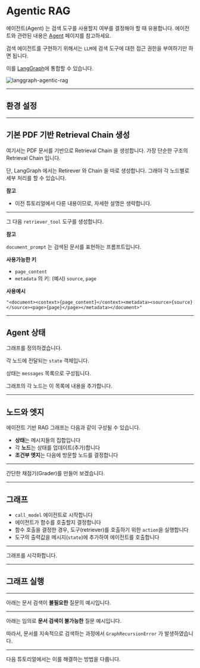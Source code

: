 # Agentic RAG

에이전트(Agent) 는 검색 도구를 사용할지 여부를 결정해야 할 때 유용합니다. 에이전트와 관련된 내용은 [Agent](https://wikidocs.net/233782) 페이지를 참고하세요.

검색 에이전트를 구현하기 위해서는 `LLM`에 검색 도구에 대한 접근 권한을 부여하기만 하면 됩니다.

이를 [LangGraph](https://langchain-ai.github.io/langgraph/)에 통합할 수 있습니다.

![langgraph-agentic-rag](assets/langgraph-agentic-rag.png)

---

## 환경 설정

---

## 기본 PDF 기반 Retrieval Chain 생성

여기서는 PDF 문서를 기반으로 Retrieval Chain 을 생성합니다. 가장 단순한 구조의 Retrieval Chain 입니다.

단, LangGraph 에서는 Retirever 와 Chain 을 따로 생성합니다. 그래야 각 노드별로 세부 처리를 할 수 있습니다.

**참고**

- 이전 튜토리얼에서 다룬 내용이므로, 자세한 설명은 생략합니다.

---

그 다음 `retriever_tool` 도구를 생성합니다.

**참고**

`document_prompt` 는 검색된 문서를 표현하는 프롬프트입니다.

**사용가능한 키** 

- `page_content`
- `metadata` 의 키: (예시) `source`, `page`

**사용예시**

`"<document><context>{page_content}</context><metadata><source>{source}</source><page>{page}</page></metadata></document>"`

---

## Agent 상태

그래프를 정의하겠습니다.

각 노드에 전달되는 `state` 객체입니다.

상태는 `messages` 목록으로 구성됩니다.

그래프의 각 노드는 이 목록에 내용을 추가합니다.

---

## 노드와 엣지

에이전트 기반 RAG 그래프는 다음과 같이 구성될 수 있습니다.

* **상태**는 메시지들의 집합입니다
* 각 **노드**는 상태를 업데이트(추가)합니다
* **조건부 엣지**는 다음에 방문할 노드를 결정합니다

---

간단한 채점기(Grader)를 만들어 보겠습니다.

---

## 그래프

* `call_model` 에이전트로 시작합니다
* 에이전트가 함수를 호출할지 결정합니다
* 함수 호출을 결정한 경우, 도구(retriever)를 호출하기 위한 `action`을 실행합니다
* 도구의 출력값을 메시지(`state`)에 추가하여 에이전트를 호출합니다

---

그래프를 시각화합니다.

---

## 그래프 실행

---

아래는 문서 검색이 **불필요한** 질문의 예시입니다.

---

아래는 임의로 **문서 검색이 불가능한** 질문 예시입니다.

따라서, 문서를 지속적으로 검색하는 과정에서 `GraphRecursionError` 가 발생하였습니다.

---

다음 튜토리얼에서는 이를 해결하는 방법을 다룹니다.